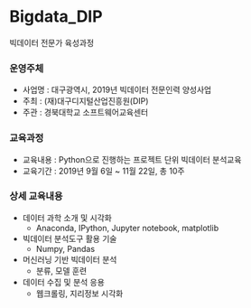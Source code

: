 # Bigdata_DIP
빅데이터 전문가 육성과정

### 운영주체
- 사업명 : 대구광역시, 2019년 빅데이터 전문인력 양성사업
- 주최 : (재)대구디지털산업진흥원(DIP)
- 주관 : 경북대학교 소프트웨어교육센터

### 교육과정
- 교육내용 : Python으로 진행하는 프로젝트 단위 빅데이터 분석교육
- 교육기간 : 2019년 9월 6일 ~ 11월 22일, 총 10주

### 상세 교육내용
- 데이터 과학 소개 및 시각화
  - Anaconda, IPython, Jupyter notebook, matplotlib
- 빅데이터 분석도구 활용 기술
  - Numpy, Pandas
- 머신러닝 기반 빅데이터 분석
  - 분류, 모델 훈련
- 데이터 수집 및 분석 응용
  - 웹크롤링, 지리정보 시각화
